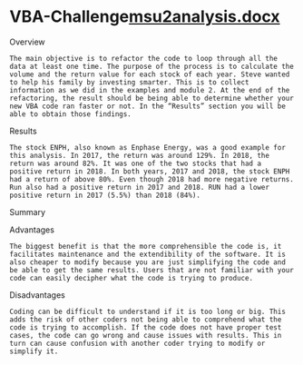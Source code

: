# VBA-Challenge[msu2analysis.docx](https://github.com/lemleysamantha/VBA-Challenge/files/8972172/msu2analysis.docx)
Overview

	The main objective is to refactor the code to loop through all the data at least one time. The purpose of the process is to calculate the volume and the return value for each stock of each year. Steve wanted to help his family by investing smarter. This is to collect information as we did in the examples and module 2. At the end of the refactoring, the result should be being able to determine whether your new VBA code ran faster or not. In the “Results” section you will be able to obtain those findings. 
	
Results

	The stock ENPH, also known as Enphase Energy, was a good example for this analysis. In 2017, the return was around 129%. In 2018, the return was around 82%. It was one of the two stocks that had a positive return in 2018. In both years, 2017 and 2018, the stock ENPH had a return of above 80%. Even though 2018 had more negative returns. Run also had a positive return in 2017 and 2018. RUN had a lower positive return in 2017 (5.5%) than 2018 (84%). 
	
Summary

Advantages 

	The biggest benefit is that the more comprehensible the code is, it facilitates maintenance and the extendibility of the software. It is also cheaper to modify because you are just simplifying the code and be able to get the same results. Users that are not familiar with your code can easily decipher what the code is trying to produce.
	
Disadvantages

	Coding can be difficult to understand if it is too long or big. This adds the risk of other coders not being able to comprehend what the code is trying to accomplish. If the code does not have proper test cases, the code can go wrong and cause issues with results. This in turn can cause confusion with another coder trying to modify or simplify it.
